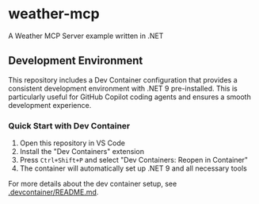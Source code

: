# weather-mcp
A Weather MCP Server example written in .NET

## Development Environment

This repository includes a Dev Container configuration that provides a consistent development environment with .NET 9 pre-installed. This is particularly useful for GitHub Copilot coding agents and ensures a smooth development experience.

### Quick Start with Dev Container

1. Open this repository in VS Code
2. Install the "Dev Containers" extension
3. Press `Ctrl+Shift+P` and select "Dev Containers: Reopen in Container"
4. The container will automatically set up .NET 9 and all necessary tools

For more details about the dev container setup, see [.devcontainer/README.md](.devcontainer/README.md).
